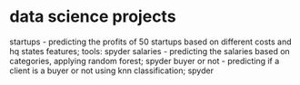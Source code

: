# data science projects
startups - predicting the profits of 50 startups based on different costs and hq states features; tools: spyder
salaries - predicting the salaries based on categories, applying random forest; spyder
buyer or not - predicting if a client is a buyer or not using knn classification; spyder
